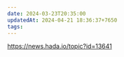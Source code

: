 ```yaml
---
date: 2024-03-23T20:35:00
updatedAt: 2024-04-21 18:36:37+7650
tags: 
---
```

https://news.hada.io/topic?id=13641